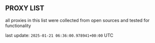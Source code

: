 ## PROXY LIST

all proxies in this list were collected from open sources and tested for functionality

last update: `2025-01-21 06:36:00.978941+00:00` UTC